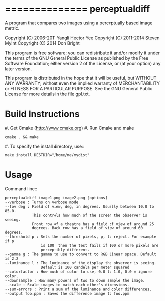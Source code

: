 ==============
perceptualdiff
==============

A program that compares two images using a perceptually based image metric.

Copyright (C) 2006-2011 Yangli Hector Yee
Copyright (C) 2011-2014 Steven Myint
Copyright (C) 2014 Don Bright

This program is free software; you can redistribute it and/or modify it under
the terms of the GNU General Public License as published by the Free Software
Foundation; either version 2 of the License, or (at your option) any later
version.

This program is distributed in the hope that it will be useful, but WITHOUT ANY
WARRANTY; without even the implied warranty of MERCHANTABILITY or FITNESS FOR A
PARTICULAR PURPOSE.  See the GNU General Public License for more details in the
file gpl.txt.


Build Instructions
==================

#. Get Cmake (http://www.cmake.org)
#. Run Cmake and make

    cmake . && make

#. To specify the install directory, use::

    make install DESTDIR="/home/me/mydist"


Usage
=====

Command line::

    perceptualdiff image1.png image2.png [options]
    --verbose : Turns on verbose mode
    --fov deg : Field of view, deg, in degrees. Usually between 10.0 to 85.0.
                This controls how much of the screen the observer is seeing.
                Front row of a theatre has a field of view of around 25
                degrees. Back row has a field of view of around 60 degrees.
    --threshold p : Sets the number of pixels, p, to reject. For example if p
                    is 100, then the test fails if 100 or more pixels are
                    perceptibly different.
    --gamma g : The gamma to use to convert to RGB linear space. Default is 2.2
    --luminance l : The luminance of the display the observer is seeing.
                    Default is 100 candela per meter squared
    --colorfactor : How much of color to use, 0.0 to 1.0, 0.0 = ignore color.
    --downsample : How many powers of two to down sample the image.
    --scale : Scale images to match each other's dimensions.
    --sum-errors : Print a sum of the luminance and color differences.
    --output foo.ppm : Saves the difference image to foo.ppm

